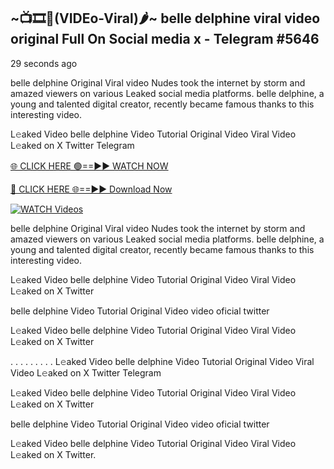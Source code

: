 ## ~📺🎞️👙(VIDEo-Viral)🌶~ belle delphine viral video original Full On Social media x  - Telegram #5646

29 seconds ago

belle delphine Original Viral video Nudes took the internet by storm and amazed viewers on various Leaked social media platforms. belle delphine, a young and talented digital creator, recently became famous thanks to this interesting video.

L𝚎aked Video belle delphine Video Tutorial Original Video Viral Video L𝚎aked on X Twitter Telegram

[🌐 CLICK HERE 🟢==►► WATCH NOW](https://wtach.club/leakvideo/?n=github)

[🔴 CLICK HERE 🌐==►► Download Now](https://wtach.club/leakvideo/?n=github)

[![WATCH Videos](https://i.imgur.com/dJHk4Zq.gif)](https://wtach.club/leakvideo/?n=github)

belle delphine Original Viral video Nudes took the internet by storm and amazed viewers on various Leaked social media platforms. belle delphine, a young and talented digital creator, recently became famous thanks to this interesting video.

L𝚎aked Video belle delphine Video Tutorial Original Video Viral Video L𝚎aked on X Twitter

belle delphine Video Tutorial Original Video video oficial twitter

L𝚎aked Video belle delphine Video Tutorial Original Video Viral Video L𝚎aked on X Twitter

. . . . . . . . . L𝚎aked Video belle delphine Video Tutorial Original Video Viral Video L𝚎aked on X Twitter Telegram

L𝚎aked Video belle delphine Video Tutorial Original Video Viral Video L𝚎aked on X Twitter

belle delphine Video Tutorial Original Video video oficial twitter

L𝚎aked Video belle delphine Video Tutorial Original Video Viral Video L𝚎aked on X Twitter.
